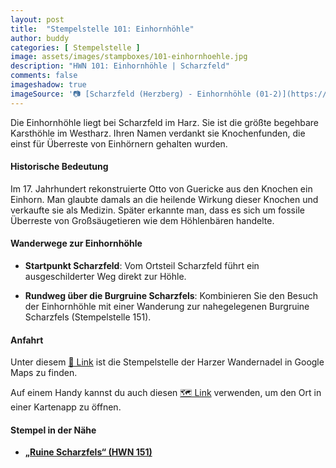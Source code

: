 ```yaml
---
layout: post
title:  "Stempelstelle 101: Einhornhöhle"
author: buddy
categories: [ Stempelstelle ]
image: assets/images/stampboxes/101-einhornhoehle.jpg
description: "HWN 101: Einhornhöhle | Scharzfeld"
comments: false
imageshadow: true
imageSource: '📷 [Scharzfeld (Herzberg) - Einhornhöhle (01-2)](https://commons.wikimedia.org/wiki/File:Scharzfeld_(Herzberg)_-_Einhornh%C3%B6hle_(01-2).jpg) von <a href="//commons.wikimedia.org/wiki/User:Norbert_Kaiser" title="User:Norbert Kaiser">Norbert Kaiser</a> unter Lizenz [CC BY-SA 3.0](https://creativecommons.org/licenses/by-sa/3.0)'
---
```


Die Einhornhöhle liegt bei Scharzfeld im Harz. Sie ist die größte begehbare Karsthöhle im Westharz. Ihren Namen verdankt sie Knochenfunden, die einst für Überreste von Einhörnern gehalten wurden. 

#### Historische Bedeutung

Im 17. Jahrhundert rekonstruierte Otto von Guericke aus den Knochen ein Einhorn. Man glaubte damals an die heilende Wirkung dieser Knochen und verkaufte sie als Medizin. Später erkannte man, dass es sich um fossile Überreste von Großsäugetieren wie dem Höhlenbären handelte. 

#### Wanderwege zur Einhornhöhle

- **Startpunkt Scharzfeld**: Vom Ortsteil Scharzfeld führt ein ausgeschilderter Weg direkt zur Höhle. 

- **Rundweg über die Burgruine Scharzfels**: Kombinieren Sie den Besuch der Einhornhöhle mit einer Wanderung zur nahegelegenen Burgruine Scharzfels (Stempelstelle 151). 

#### Anfahrt

Unter diesem [📍 Link](https://www.google.com/maps/dir/?api=1&origin=&destination=51.63502%2C%2010.40440) ist die Stempelstelle der Harzer Wandernadel in Google Maps zu finden.

<div class="android-only">
  Auf einem Handy kannst du auch diesen 
  <a href="geo:51.63502,10.40440">🗺️ Link</a> 
  verwenden, um den Ort in einer Kartenapp zu öffnen.
  <p></p>
</div>

#### Stempel in der Nähe

- [**„Ruine Scharzfels“ (HWN 151)**](/stempelstelle-151-ruine-scharzfels)
